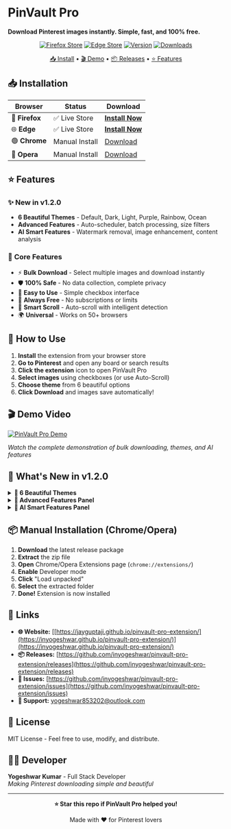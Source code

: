 # PinVault Pro

**Download Pinterest images instantly. Simple, fast, and 100% free.**

<div align="center">

[![Firefox Store](https://img.shields.io/badge/Firefox-Live%20Store-FF7139?style=flat&logo=firefox&logoColor=white)](https://addons.mozilla.org/addon/pinvault-pro/)
[![Edge Store](https://img.shields.io/badge/Edge-Live%20Store-0078D4?style=flat&logo=microsoftedge&logoColor=white)](https://microsoftedge.microsoft.com/addons/detail/iijgkgkhgokhbajjppnnejepnmlakbgb)
[![Version](https://img.shields.io/badge/Version-1.2.0-brightgreen?style=flat)](https://github.com/inyogeshwar/pinvault-pro-extension/releases/latest)
[![Downloads](https://img.shields.io/github/downloads/inyogeshwar/pinvault-pro-extension/total?style=flat&logo=download&logoColor=white)](https://github.com/inyogeshwar/pinvault-pro-extension/releases)

[📥 Install](#-installation) • [🎬 Demo](https://youtu.be/ie2gPVA_SHc) • [📦 Releases](https://github.com/inyogeshwar/pinvault-pro-extension/releases) • [⭐ Features](#-features)

</div>

## 📥 Installation

| Browser | Status | Download |
|---------|--------|----------|
| 🦊 **Firefox** | ✅ Live Store | **[Install Now](https://addons.mozilla.org/addon/pinvault-pro/)** |
| 🌐 **Edge** | ✅ Live Store | **[Install Now](https://microsoftedge.microsoft.com/addons/detail/iijgkgkhgokhbajjppnnejepnmlakbgb)** |
| 🟢 **Chrome** | Manual Install | [Download](https://github.com/inyogeshwar/pinvault-pro-extension/releases/latest) |
| 🔴 **Opera** | Manual Install | [Download](https://github.com/inyogeshwar/pinvault-pro-extension/releases/latest) |

## ⭐ Features

### ✨ **New in v1.2.0**
- **6 Beautiful Themes** - Default, Dark, Light, Purple, Rainbow, Ocean
- **Advanced Features** - Auto-scheduler, batch processing, size filters
- **AI Smart Features** - Watermark removal, image enhancement, content analysis

### 🎯 **Core Features**
- ⚡ **Bulk Download** - Select multiple images and download instantly
- 🛡️ **100% Safe** - No data collection, complete privacy
- 🎯 **Easy to Use** - Simple checkbox interface
- 💎 **Always Free** - No subscriptions or limits
- 🤖 **Smart Scroll** - Auto-scroll with intelligent detection
- 🌍 **Universal** - Works on 50+ browsers

## 🚀 How to Use

1. **Install** the extension from your browser store
2. **Go to Pinterest** and open any board or search results
3. **Click the extension** icon to open PinVault Pro
4. **Select images** using checkboxes (or use Auto-Scroll)
5. **Choose theme** from 6 beautiful options
6. **Click Download** and images save automatically!

## 🎬 Demo Video

[![PinVault Pro Demo](https://img.youtube.com/vi/ie2gPVA_SHc/maxresdefault.jpg)](https://youtu.be/ie2gPVA_SHc)

*Watch the complete demonstration of bulk downloading, themes, and AI features*

## 🌟 What's New in v1.2.0

<details>
<summary><strong>🎨 6 Beautiful Themes</strong></summary>

- **Default** - Classic Pinterest gradient
- **Dark** - Night-friendly interface  
- **Light** - Clean and minimal
- **Purple** - Creative workflow theme
- **Rainbow** - Vibrant and energetic
- **Ocean** - Calm blue tones

</details>

<details>
<summary><strong>🚀 Advanced Features Panel</strong></summary>

- **Auto-Download Scheduler** - Set automatic download times
- **Batch Processing** - Process multiple image sets
- **Image Size Filter** - Filter by dimensions
- **Duplicate Detection** - Skip duplicate images
- **Auto-Tagging** - Add metadata tags
- **Custom Save Locations** - Choose download folders

</details>

<details>
<summary><strong>🤖 AI Smart Features Panel</strong></summary>

- **Smart Watermark Removal** - AI-powered detection & removal
- **Auto Image Enhancement** - Improve image quality
- **Content Analysis** - Analyze and categorize images
- **Smart Retry Logic** - Intelligent retry for failures
- **Mobile Optimization** - Optimize for mobile devices
- **Multi-Language Support** - Multiple interface languages

</details>

## 📦 Manual Installation (Chrome/Opera)

1. **Download** the latest release package
2. **Extract** the zip file
3. **Open** Chrome/Opera Extensions page (`chrome://extensions/`)
4. **Enable** Developer mode
5. **Click** "Load unpacked"
6. **Select** the extracted folder
7. **Done!** Extension is now installed

## 🔗 Links

- **🌐 Website:** [[https://jayguptaji.github.io/pinvault-pro-extension/](https://inyogeshwar.github.io/pinvault-pro-extension/)](https://inyogeshwar.github.io/pinvault-pro-extension/)
- **📦 Releases:** [https://github.com/inyogeshwar/pinvault-pro-extension/releases](https://github.com/inyogeshwar/pinvault-pro-extension/releases)
- **🐛 Issues:** [https://github.com/inyogeshwar/pinvault-pro-extension/issues](https://github.com/inyogeshwar/pinvault-pro-extension/issues)
- **💬 Support:** [yogeshwar853202@outlook.com](mailto:yogeshwar853202@outlook.com)

## 📄 License

MIT License - Feel free to use, modify, and distribute.

## 👨‍💻 Developer

**Yogeshwar Kumar** - Full Stack Developer  
*Making Pinterest downloading simple and beautiful*

---

<div align="center">

**⭐ Star this repo if PinVault Pro helped you!**

Made with ❤️ for Pinterest lovers

</div>
